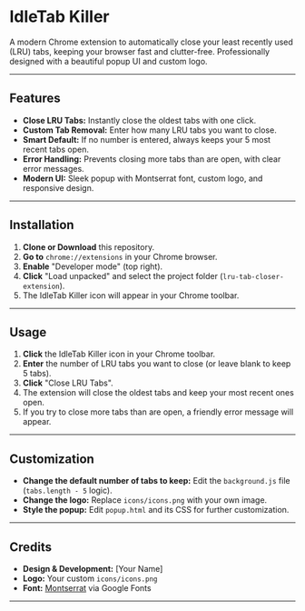 # IdleTab Killer

A modern Chrome extension to automatically close your least recently used (LRU) tabs, keeping your browser fast and clutter-free. Professionally designed with a beautiful popup UI and custom logo.

---

## Features
- **Close LRU Tabs:** Instantly close the oldest tabs with one click.
- **Custom Tab Removal:** Enter how many LRU tabs you want to close.
- **Smart Default:** If no number is entered, always keeps your 5 most recent tabs open.
- **Error Handling:** Prevents closing more tabs than are open, with clear error messages.
- **Modern UI:** Sleek popup with Montserrat font, custom logo, and responsive design.

---

## Installation
1. **Clone or Download** this repository.
2. **Go to** `chrome://extensions` in your Chrome browser.
3. **Enable** "Developer mode" (top right).
4. **Click** "Load unpacked" and select the project folder (`lru-tab-closer-extension`).
5. The IdleTab Killer icon will appear in your Chrome toolbar.

---

## Usage
1. **Click** the IdleTab Killer icon in your Chrome toolbar.
2. **Enter** the number of LRU tabs you want to close (or leave blank to keep 5 tabs).
3. **Click** "Close LRU Tabs".
4. The extension will close the oldest tabs and keep your most recent ones open.
5. If you try to close more tabs than are open, a friendly error message will appear.

---

## Customization
- **Change the default number of tabs to keep:** Edit the `background.js` file (`tabs.length - 5` logic).
- **Change the logo:** Replace `icons/icons.png` with your own image.
- **Style the popup:** Edit `popup.html` and its CSS for further customization.

---

## Credits
- **Design & Development:** [Your Name]
- **Logo:** Your custom `icons/icons.png`
- **Font:** [Montserrat](https://fonts.google.com/specimen/Montserrat) via Google Fonts

---


